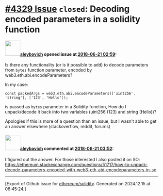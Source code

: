 # [\#4329 Issue](https://github.com/ethereum/solidity/issues/4329) `closed`: Decoding encoded parameters in a solidity function

#### <img src="https://avatars.githubusercontent.com/u/600721?u=f462c4ed3327d6709ce7737ea03c0952cc0854fe&v=4" width="50">[aleybovich](https://github.com/aleybovich) opened issue at [2018-06-21 02:59](https://github.com/ethereum/solidity/issues/4329):

Is there any functionality (or is it possible to add) to decode parameters from `bytes` function parameter, encoded by web3.eth.abi.encodeParameters?

In my case: 

    const packedArgs = web3.eth.abi.encodeParameters(['uint256', 'string'], ['123', 'Hello']);

is passed as `bytes` parameter in a Solidity function, How do I unpack/decode it back into two variables (uint256 (123) and string (Hello))?

Apologies if this is more of a question than an issue, but I wasn't able to get an answer elsewhere (stackoverflow, reddit, forums)

#### <img src="https://avatars.githubusercontent.com/u/600721?u=f462c4ed3327d6709ce7737ea03c0952cc0854fe&v=4" width="50">[aleybovich](https://github.com/aleybovich) commented at [2018-06-21 03:52](https://github.com/ethereum/solidity/issues/4329#issuecomment-398967972):

I figured out the answer. For those interested I also posted it on SO: https://ethereum.stackexchange.com/questions/51717/how-to-unpack-decode-parameters-encoded-with-web3-eth-abi-encodeparameters-in-so


-------------------------------------------------------------------------------



[Export of Github issue for [ethereum/solidity](https://github.com/ethereum/solidity). Generated on 2024.12.15 at 06:45:24.]
